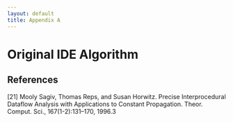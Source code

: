 ```yaml
---
layout: default
title: Appendix A
---
```


# Original IDE Algorithm

<object data="appendix.pdf" width="100%" height="1000px"></object>


## References

[21] Mooly Sagiv, Thomas Reps, and Susan Horwitz. Precise Interprocedural Dataflow Analysis with Applications to Constant Propagation. Theor. Comput. Sci., 167(1-2):131–170, 1996.3
